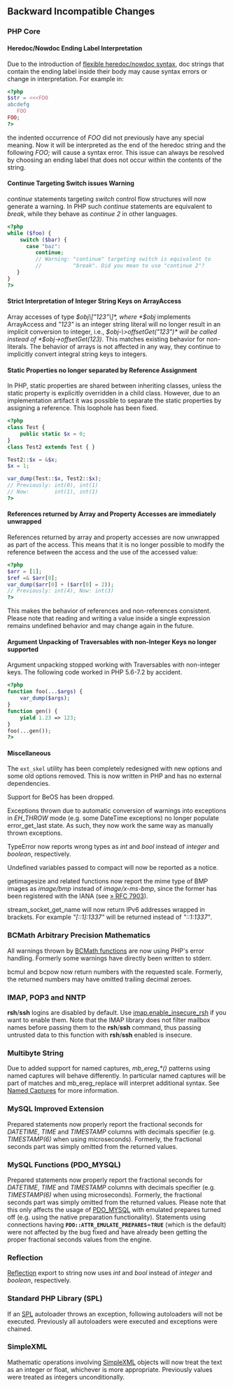Backward Incompatible Changes
-----------------------------

### PHP Core

#### Heredoc/Nowdoc Ending Label Interpretation

Due to the introduction of
<a href="/migration73/new-features.html#migration73.new-features.core.heredoc" class="link">flexible heredoc/nowdoc syntax</a>,
doc strings that contain the ending label inside their body may cause
syntax errors or change in interpretation. For example in:

``` php
<?php
$str = <<<FOO
abcdefg
   FOO
FOO;
?>
```

the indented occurrence of *FOO* did not previously have any special
meaning. Now it will be interpreted as the end of the heredoc string and
the following *FOO;* will cause a syntax error. This issue can always be
resolved by choosing an ending label that does not occur within the
contents of the string.

#### Continue Targeting Switch issues Warning

*continue* statements targeting *switch* control flow structures will
now generate a warning. In PHP such *continue* statements are equivalent
to *break*, while they behave as *continue 2* in other languages.

``` php
<?php
while ($foo) {
    switch ($bar) {
      case "baz":
         continue;
         // Warning: "continue" targeting switch is equivalent to
         //          "break". Did you mean to use "continue 2"?
   }
}
?>
```

#### Strict Interpretation of Integer String Keys on ArrayAccess

Array accesses of type *$obj\["123"\]*, where *$obj* implements <span
class="classname">ArrayAccess</span> and *"123"* is an integer <span
class="type">string</span> literal will no longer result in an implicit
conversion to integer, i.e., *$obj-\>offsetGet("123")* will be called
instead of *$obj-\>offsetGet(123)*. This matches existing behavior for
non-literals. The behavior of arrays is not affected in any way, they
continue to implicitly convert integral string keys to integers.

#### Static Properties no longer separated by Reference Assignment

In PHP, static properties are shared between inheriting classes, unless
the static property is explicitly overridden in a child class. However,
due to an implementation artifact it was possible to separate the static
properties by assigning a reference. This loophole has been fixed.

``` php
<?php
class Test {
    public static $x = 0;
}
class Test2 extends Test { }

Test2::$x = &$x;
$x = 1;

var_dump(Test::$x, Test2::$x);
// Previously: int(0), int(1)
// Now:        int(1), int(1)
?>
```

#### References returned by Array and Property Accesses are immediately unwrapped

References returned by array and property accesses are now unwrapped as
part of the access. This means that it is no longer possible to modify
the reference between the access and the use of the accessed value:

``` php
<?php
$arr = [1];
$ref =& $arr[0];
var_dump($arr[0] + ($arr[0] = 2));
// Previously: int(4), Now: int(3)
?>
```

This makes the behavior of references and non-references consistent.
Please note that reading and writing a value inside a single expression
remains undefined behavior and may change again in the future.

#### Argument Unpacking of Traversables with non-Integer Keys no longer supported

Argument unpacking stopped working with <span
class="classname">Traversable</span>s with non-integer keys. The
following code worked in PHP 5.6-7.2 by accident.

``` php
<?php
function foo(...$args) {
    var_dump($args);
}
function gen() {
    yield 1.23 => 123;
}
foo(...gen());
?>
```

#### Miscellaneous

The `ext_skel` utility has been completely redesigned with new options
and some old options removed. This is now written in PHP and has no
external dependencies.

Support for BeOS has been dropped.

Exceptions thrown due to automatic conversion of warnings into
exceptions in *EH\_THROW* mode (e.g. some <span
class="classname">DateTime</span> exceptions) no longer populate <span
class="function">error\_get\_last</span> state. As such, they now work
the same way as manually thrown exceptions.

<span class="classname">TypeError</span> now reports wrong types as
*int* and *bool* instead of *integer* and *boolean*, respectively.

Undefined variables passed to <span class="function">compact</span> will
now be reported as a notice.

<span class="function">getimagesize</span> and related functions now
report the mime type of BMP images as *image/bmp* instead of
*image/x-ms-bmp*, since the former has been registered with the IANA
(see
<a href="http://www.faqs.org/rfcs/rfc7903" class="link external">» RFC 7903</a>).

<span class="function">stream\_socket\_get\_name</span> will now return
IPv6 addresses wrapped in brackets. For example *"\[::1\]:1337"* will be
returned instead of *"::1:1337"*.

### BCMath Arbitrary Precision Mathematics

All warnings thrown by
<a href="/ref/bc.html" class="link">BCMath functions</a> are now using
PHP's error handling. Formerly some warnings have directly been written
to stderr.

<span class="function">bcmul</span> and <span
class="function">bcpow</span> now return numbers with the requested
scale. Formerly, the returned numbers may have omitted trailing decimal
zeroes.

### IMAP, POP3 and NNTP

**rsh**/**ssh** logins are disabled by default. Use
<a href="/imap/setup.html#" class="link">imap.enable_insecure_rsh</a> if
you want to enable them. Note that the IMAP library does not filter
mailbox names before passing them to the **rsh**/**ssh** command, thus
passing untrusted data to this function with **rsh**/**ssh** enabled is
insecure.

### Multibyte String

Due to added support for named captures, *mb\_ereg\_\*()* patterns using
named captures will behave differently. In particular named captures
will be part of matches and <span
class="function">mb\_ereg\_replace</span> will interpret additional
syntax. See
<a href="/migration73/new-features.html#migration73.new-features.mbstring.named-captures" class="link">Named Captures</a>
for more information.

### MySQL Improved Extension

Prepared statements now properly report the fractional seconds for
*DATETIME*, *TIME* and *TIMESTAMP* columns with decimals specifier (e.g.
*TIMESTAMP(6)* when using microseconds). Formerly, the fractional
seconds part was simply omitted from the returned values.

### MySQL Functions (PDO\_MYSQL)

Prepared statements now properly report the fractional seconds for
*DATETIME*, *TIME* and *TIMESTAMP* columns with decimals specifier (e.g.
*TIMESTAMP(6)* when using microseconds). Formerly, the fractional
seconds part was simply omitted from the returned values. Please note
that this only affects the usage of
<a href="/book/pdo.html#MySQL%20(PDO)" class="link">PDO_MYSQL</a> with
emulated prepares turned off (e.g. using the native preparation
functionality). Statements using connections having
**`PDO::ATTR_EMULATE_PREPARES`**=**`TRUE`** (which is the default) were
not affected by the bug fixed and have already been getting the proper
fractional seconds values from the engine.

### Reflection

<a href="/book/reflection.html" class="link">Reflection</a> export to
string now uses *int* and *bool* instead of *integer* and *boolean*,
respectively.

### Standard PHP Library (SPL)

If an <a href="/book/spl.html" class="link">SPL</a> autoloader throws an
exception, following autoloaders will not be executed. Previously all
autoloaders were executed and exceptions were chained.

### SimpleXML

Mathematic operations involving
<a href="/book/simplexml.html" class="link">SimpleXML</a> objects will
now treat the text as an <span class="type">integer</span> or <span
class="type">float</span>, whichever is more appropriate. Previously
values were treated as <span class="type">integer</span>s
unconditionally.
